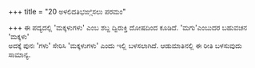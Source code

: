 +++
title = "20 ಅಳಲಿದತಿಭಙ್ಗಿಸಲು ಪರಮಂ"

+++
ಈ ಪದ್ಯದಲ್ಲಿ 'ಮಕ್ಕಳುಗಳು' ಎಂಬ ಶಬ್ದ ದ್ವಿರುಕ್ತಿ ದೋಷದಿಂದ ಕೂಡಿದೆ. 'ಮಗು'ಎಂಬುದರ ಬಹುವಚನ 'ಮಕ್ಕಳು'  
ಅದಕ್ಕೆ ಪುನಃ 'ಗಳು' ಸೇರಿಸಿ 'ಮಕ್ಕಳುಗಳು' ಎಂದು ಇಲ್ಲಿ ಬಳಸಲಾಗಿದೆ. ಆಡುಮಾತಿನಲ್ಲಿ ಈ ರೀತಿ ಬಳಸುವುದು ಸಾಮಾನ್ಯ.